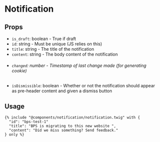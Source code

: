 # Notification

## Props

- `is_draft`: boolean - True if draft
- `id`: string - Must be unique (JS relies on this)
- `title`: string - The title of the notification
- `content`: string - The body content of the notification
- ###### `changed`: number - Timestamp of last change made (for generating cookie)
- `isDismissible`: boolean - Whether or not the notification should appear as pre-header content and given a dismiss button

## Usage

```twig
{% include "@components/notification/notification.twig" with {
  "id": "bps-test-1"
  "title": "BPS is migrating to this new website ",
  "content": "Did we miss something? Send feedback."
} only %}
```
